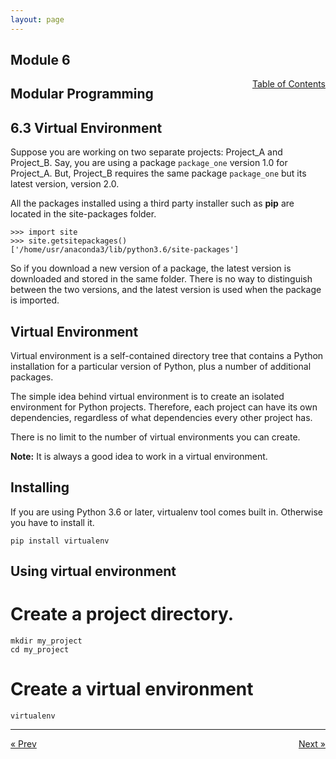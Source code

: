 ```yaml
---
layout: page
---
```


## Module 6

<a href="../../../toc" style="float: right;" target="_blank">Table of Contents</a>

## Modular Programming

## 6.3 Virtual Environment

Suppose you are working on two separate projects: Project_A and Project_B. Say, you are using a package `package_one` version 1.0 for Project_A. But, Project_B requires the same package `package_one` but its latest version, version 2.0. 

All the packages installed using a third party installer such as **pip** are located in the site-packages folder. 

    >>> import site
    >>> site.getsitepackages()
    ['/home/usr/anaconda3/lib/python3.6/site-packages']

So if you download a new version of a package, the latest version is downloaded and stored in the same folder. There is no way to distinguish between the two versions, and the latest version is used when the package is imported.

## Virtual Environment

Virtual environment is a self-contained directory tree that contains a Python installation for a particular version of Python, plus a number of additional packages.

The simple idea behind virtual environment is to create an isolated environment for Python projects. Therefore, each project can have its own dependencies, regardless of what dependencies every other project has.

There is no limit to the number of virtual environments you can create.

**Note:** It is always a good idea to work in a virtual environment.

## Installing

If you are using Python 3.6 or later, virtualenv tool comes built in. Otherwise you have to install it.

    pip install virtualenv

## Using virtual environment

# Create a project directory.

    mkdir my_project
    cd my_project

# Create a virtual environment

    virtualenv


<hr>
<a href="../modules" style="float:left;"> &laquo; Prev </a>
<a href="../virtual-environment" style="float:right;"> Next &raquo; </a>